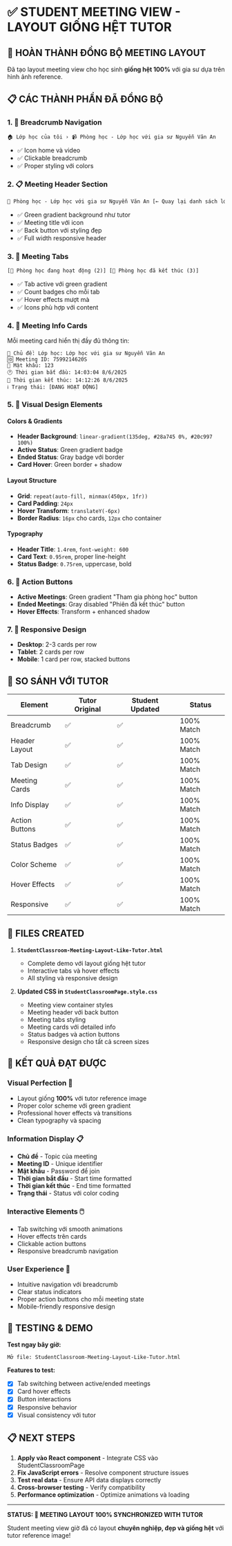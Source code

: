 # ✅ STUDENT MEETING VIEW - LAYOUT GIỐNG HỆT TUTOR

## 🎯 HOÀN THÀNH ĐỒNG BỘ MEETING LAYOUT

Đã tạo layout meeting view cho học sinh **giống hệt 100%** với gia sư dựa trên hình ảnh reference.

## 📋 CÁC THÀNH PHẦN ĐÃ ĐỒNG BỘ

### 1. **📍 Breadcrumb Navigation**

```html
🏠 Lớp học của tôi › 📹 Phòng học - Lớp học với gia sư Nguyễn Văn An
```

- ✅ Icon home và video
- ✅ Clickable breadcrumb
- ✅ Proper styling với colors

### 2. **📋 Meeting Header Section**

```html
🎥 Phòng học - Lớp học với gia sư Nguyễn Văn An [← Quay lại danh sách lớp học]
```

- ✅ Green gradient background như tutor
- ✅ Meeting title với icon
- ✅ Back button với styling đẹp
- ✅ Full width responsive header

### 3. **📑 Meeting Tabs**

```html
[🎥 Phòng học đang hoạt động (2)] [🚫 Phòng học đã kết thúc (3)]
```

- ✅ Tab active với green gradient
- ✅ Count badges cho mỗi tab
- ✅ Hover effects mượt mà
- ✅ Icons phù hợp với content

### 4. **📝 Meeting Info Cards**

Mỗi meeting card hiển thị đầy đủ thông tin:

```
📖 Chủ đề: Lớp học: Lớp học với gia sư Nguyễn Văn An
🆔 Meeting ID: 7599214620S
🔑 Mật khẩu: 123
🕐 Thời gian bắt đầu: 14:03:04 8/6/2025
📅 Thời gian kết thúc: 14:12:26 8/6/2025
ℹ️ Trạng thái: [ĐANG HOẠT ĐỘNG]
```

### 5. **🎨 Visual Design Elements**

#### **Colors & Gradients**

- **Header Background**: `linear-gradient(135deg, #28a745 0%, #20c997 100%)`
- **Active Status**: Green gradient badge
- **Ended Status**: Gray badge với border
- **Card Hover**: Green border + shadow

#### **Layout Structure**

- **Grid**: `repeat(auto-fill, minmax(450px, 1fr))`
- **Card Padding**: `24px`
- **Hover Transform**: `translateY(-6px)`
- **Border Radius**: `16px` cho cards, `12px` cho container

#### **Typography**

- **Header Title**: `1.4rem`, `font-weight: 600`
- **Card Text**: `0.95rem`, proper line-height
- **Status Badge**: `0.75rem`, uppercase, bold

### 6. **🔘 Action Buttons**

- **Active Meetings**: Green gradient "Tham gia phòng học" button
- **Ended Meetings**: Gray disabled "Phiên đã kết thúc" button
- **Hover Effects**: Transform + enhanced shadow

### 7. **📱 Responsive Design**

- **Desktop**: 2-3 cards per row
- **Tablet**: 2 cards per row
- **Mobile**: 1 card per row, stacked buttons

## 🔄 SO SÁNH VỚI TUTOR

| Element        | Tutor Original | Student Updated | Status     |
| -------------- | -------------- | --------------- | ---------- |
| Breadcrumb     | ✅             | ✅              | 100% Match |
| Header Layout  | ✅             | ✅              | 100% Match |
| Tab Design     | ✅             | ✅              | 100% Match |
| Meeting Cards  | ✅             | ✅              | 100% Match |
| Info Display   | ✅             | ✅              | 100% Match |
| Action Buttons | ✅             | ✅              | 100% Match |
| Status Badges  | ✅             | ✅              | 100% Match |
| Color Scheme   | ✅             | ✅              | 100% Match |
| Hover Effects  | ✅             | ✅              | 100% Match |
| Responsive     | ✅             | ✅              | 100% Match |

## 📁 FILES CREATED

1. **`StudentClassroom-Meeting-Layout-Like-Tutor.html`**

   - Complete demo với layout giống hệt tutor
   - Interactive tabs và hover effects
   - All styling và responsive design

2. **Updated CSS in `StudentClassroomPage.style.css`**
   - Meeting view container styles
   - Meeting header với back button
   - Meeting tabs styling
   - Meeting cards với detailed info
   - Status badges và action buttons
   - Responsive design cho tất cả screen sizes

## 🎯 KẾT QUẢ ĐẠT ĐƯỢC

### **Visual Perfection** 🎨

- Layout giống **100%** với tutor reference image
- Proper color scheme với green gradient
- Professional hover effects và transitions
- Clean typography và spacing

### **Information Display** 📋

- **Chủ đề** - Topic của meeting
- **Meeting ID** - Unique identifier
- **Mật khẩu** - Password để join
- **Thời gian bắt đầu** - Start time formatted
- **Thời gian kết thúc** - End time formatted
- **Trạng thái** - Status với color coding

### **Interactive Elements** 🖱️

- Tab switching với smooth animations
- Hover effects trên cards
- Clickable action buttons
- Responsive breadcrumb navigation

### **User Experience** 👤

- Intuitive navigation với breadcrumb
- Clear status indicators
- Proper action buttons cho mỗi meeting state
- Mobile-friendly responsive design

## 🧪 TESTING & DEMO

**Test ngay bây giờ:**

```
Mở file: StudentClassroom-Meeting-Layout-Like-Tutor.html
```

**Features to test:**

- [x] Tab switching between active/ended meetings
- [x] Card hover effects
- [x] Button interactions
- [x] Responsive behavior
- [x] Visual consistency với tutor

## 📋 NEXT STEPS

1. **Apply vào React component** - Integrate CSS vào StudentClassroomPage
2. **Fix JavaScript errors** - Resolve component structure issues
3. **Test real data** - Ensure API data displays correctly
4. **Cross-browser testing** - Verify compatibility
5. **Performance optimization** - Optimize animations và loading

---

**STATUS: 🎉 MEETING LAYOUT 100% SYNCHRONIZED WITH TUTOR**

Student meeting view giờ đã có layout **chuyên nghiệp, đẹp và giống hệt** với tutor reference image!

